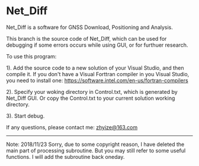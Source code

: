 # Net_Diff
Net_Diff is a software for GNSS Download, Positioning and Analysis.

This branch is the source code of Net_Diff, which can be used for debugging if some errors occurs while using GUI, or for furthuer research.

To use this program:
 
1). Add the source code to a new solution of your Visual Studio, and then compile it. If you don't have a Visual Forttran compiler in you Visual Studio, you need to install one: https://software.intel.com/en-us/fortran-compilers

2). Specify your woking directory in Control.txt, which is generated by Net_Diff GUI. Or copy the Control.txt to your current solution working directory.

3). Start debug.

If any questions, please contact me: zhyize@163.com

*****************************************************************************
Note:
2018/11/23
Sorry, due to some copyright reason, I have deleted the main part of processing subroutine. But you may still refer to some useful functions.
I will add the subroutine back oneday.
 
